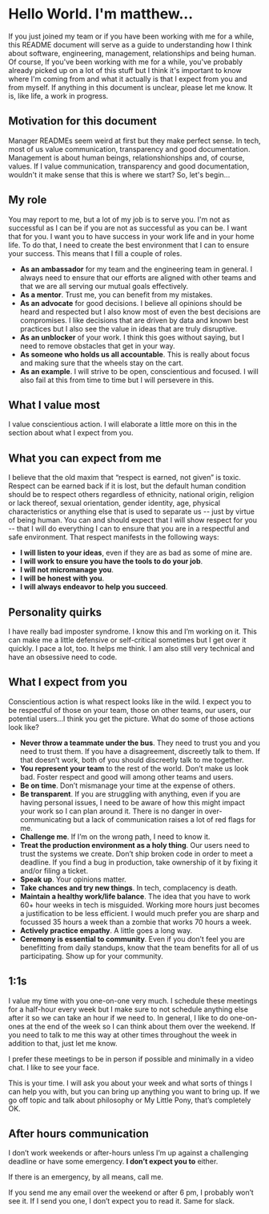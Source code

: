 # Hello World. I'm matthew...

If you just joined my team or if you have been working with me for a while, this README document will serve as a guide to understanding how I think about software, engineering, management, relationships and being human. Of course, If you've been working with me for a while, you've probably already picked up on a lot of this stuff but I think it's important to know where I'm coming from and what it  actually is that I expect from you and from myself. If anything in this document is unclear, please let me know. It is, like life, a work in progress.


## Motivation for this document

Manager READMEs seem weird at first but they make perfect sense. In tech, most of us value communication, transparency and good documentation. Management is about human beings, relationshionships and, of course, values. If I value communication, transparency and good documentation, wouldn't it make sense that this is where we start? So, let's begin...


## My role

You may report to me, but a lot of my job is to serve you. I'm not as successful as I can be if you are not as successful as you can be. I want that for you. I want you to have success in your work life and in your home life. To do that, I need to create the best environment that I can to ensure your success. This means that I fill a couple of roles.

- **As an ambassador** for my team and the engineering team in general. I always need to ensure that our efforts are aligned with other teams and that we are all serving our mutual goals effectively.
- **As a mentor**. Trust me, you can benefit from my mistakes.
- **As an advocate** for good decisions. I believe all opinions should be heard and respected but I also know most of even the best decisions are compromises. I like decisions that are driven by data and known best practices but I also see the value in ideas that are truly disruptive.
- **As an unblocker** of your work. I think this goes without saying, but I need to remove obstacles that get in your way.
- **As someone who holds us all accountable**. This is really about focus and making sure that the wheels stay on the cart.
- **As an example**. I will strive to be open, conscientious and focused. I will also fail at this from time to time but I will persevere in this.


## What I value most

I value conscientious action. I will elaborate a little more on this in the section about what I expect from you.


## What you can expect from me

I believe that the old maxim that “respect is earned, not given” is toxic. Respect can be earned back if it is lost, but the default human condition should be to respect others regardless of ethnicity, national origin, religion or lack thereof, sexual orientation, gender identity, age, physical characteristics or anything else  that is used to separate us -- just by virtue of being human. You can and should expect that I will show respect for you -- that I will do everything I can to ensure that you are in a respectful and safe environment. That respect manifests in the following ways:
- **I will listen to your ideas**, even if they are as bad as some of mine are.
- **I will work to ensure you have the tools to do your job**.
- **I will not micromanage you**.
- **I will be honest with you**.
- **I will always endeavor to help you succeed**.


## Personality quirks

I have really bad imposter syndrome. I know this and I’m working on it. This can make me a little defensive or self-critical sometimes but I get over it quickly. I pace a lot, too. It helps me think. I am also still very technical and have an obsessive need to code.


## What I expect from you

Conscientious action is what respect looks like in the wild.  I expect you to be respectful of those on your team, those on other teams, our users, our potential users...I think you get the picture. What do some of those actions look like?
- **Never throw a teammate under the bus**. They need to trust you and you need to trust them. If you have a disagreement, discreetly talk to them. If that doesn’t work, both of you should discreetly talk to me together.
- **You represent your team** to the rest of the world. Don’t make us look bad. Foster respect and good will among other teams and users.
- **Be on time**. Don’t mismanage your time at the expense of others.
- **Be transparent**. If you are struggling with anything, even if you are having personal issues, I need to be aware of how this might impact your work so I can plan around it. There is no danger in over-communicating but a lack of communication raises a lot of red flags for me.
- **Challenge me**. If I’m on the wrong path, I need to know it.
- **Treat the production environment as a holy thing**. Our users need to trust the systems we create. Don’t ship broken code in order to meet a deadline. If you find a bug in production, take ownership of it by fixing it and/or filing a ticket.
- **Speak up**. Your opinions matter.
- **Take chances and try new things**. In tech, complacency is death.
- **Maintain a healthy work/life balance**. The idea that you have to work 60+ hour weeks in tech is misguided. Working more hours just becomes a justification to be less efficient. I would much prefer you are sharp and focussed 35 hours a week than a zombie that works 70 hours a week.
- **Actively practice empathy**. A little goes a long way.
- **Ceremony is essential to community**. Even if you don’t feel you are benefitting from daily standups, know that the team benefits for all of us participating. Show up for your community.
 

## 1:1s

I value my time with you one-on-one very much. I schedule these meetings for a half-hour every week but I make sure to not schedule anything else after it so we can take an hour if we need to. In general, I like to do one-on-ones at the end of the week so I can think about them over the weekend. If you need to talk to me this way at other times throughout the week in addition to that, just let me know.

I prefer these meetings to be in person if possible and minimally in a video chat. I like to see your face.

This is your time. I will ask you about your week and what sorts of things I can help you with, but you can bring up anything you want to bring up. If  we go off topic and talk about philosophy or My Little Pony, that’s completely OK.


## After hours communication

I don’t work weekends or after-hours unless I’m up against a challenging deadline or have some emergency. **I don’t expect you to** either.

If there is an emergency, by all means, call me. 

If you send me any email over the weekend or after 6 pm, I probably won’t see it. If I send you one, I don’t expect you to read it. Same for slack.
